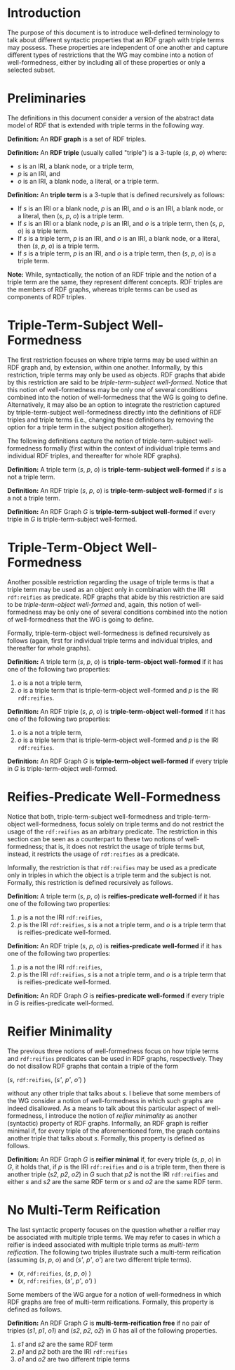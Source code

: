 # Introduction

The purpose of this document is to introduce well-defined terminology to talk about different syntactic properties that an RDF graph with triple terms may possess. These properties are independent of one another and capture different types of restrictions that the WG may combine into a notion of well-formedness, either by including all of these properties or only a selected subset.

# Preliminaries

The definitions in this document consider a version of the abstract data model of RDF that is extended with triple terms in the following way.

**Definition:** An **RDF graph** is a set of RDF triples.

**Definition:** An **RDF triple** (usually called "triple") is a 3-tuple (*s*, *p*, *o*) where:

* *s* is an IRI, a blank node, or a triple term,
* *p* is an IRI, and
* *o* is an IRI, a blank node, a literal, or a triple term.

**Definition:** An **triple term** is a 3-tuple that is defined recursively as follows:

* If *s* is an IRI or a blank node, *p* is an IRI, and *o* is an IRI, a blank node, or a literal, then (*s*, *p*, *o*) is a triple term.
* If *s* is an IRI or a blank node, *p* is an IRI, and *o* is a triple term, then (*s*, *p*, *o*) is a triple term.
* If *s* is a triple term, *p* is an IRI, and *o* is an IRI, a blank node, or a literal, then (*s*, *p*, *o*) is a triple term.
* If *s* is a triple term, *p* is an IRI, and *o* is a triple term, then (*s*, *p*, *o*) is a triple term.

**Note:** While, syntactically, the notion of an RDF triple and the notion of a triple term are the same, they represent different concepts. RDF triples are the members of RDF graphs, whereas triple terms can be used as components of RDF triples.


# Triple-Term-Subject Well-Formedness

The first restriction focuses on where triple terms may be used within an RDF graph and, by extension, within one another. Informally, by this restriction, triple terms may only be used as objects. RDF graphs that abide by this restriction are said to be *triple-term-subject well-formed*. Notice that this notion of well-formedness may be only one of several conditions combined into the notion of well-formedness that the WG is going to define. Alternatively, it may also be an option to integrate the restriction captured by triple-term-subject well-formedness directly into the definitions of RDF triples and triple terms (i.e., changing these definitions by removing the option for a triple term in the subject position altogether).

The following definitions capture the notion of triple-term-subject well-formedness formally (first within the context of individual triple terms and individual RDF triples, and thereafter for whole RDF graphs).

**Definition:** A triple term (*s*, *p*, *o*) is **triple-term-subject well-formed** if *s* is a not a triple term.

**Definition:** An RDF triple (*s*, *p*, *o*) is **triple-term-subject well-formed** if *s* is a not a triple term.

**Definition:** An RDF Graph *G* is **triple-term-subject well-formed** if every triple in *G* is triple-term-subject well-formed.


# Triple-Term-Object Well-Formedness

Another possible restriction regarding the usage of triple terms is that a triple term may be used as an object only in combination with the IRI `rdf:reifies` as predicate. RDF graphs that abide by this restriction are said to be *triple-term-object well-formed* and, again, this notion of well-formedness may be only one of several conditions combined into the notion of well-formedness that the WG is going to define.

Formally, triple-term-object well-formedness is defined recursively as follows (again, first for individual triple terms and individual triples, and thereafter for whole graphs).

**Definition:** A triple term (*s*, *p*, *o*) is **triple-term-object well-formed** if it has one of the following two properties:

1. *o* is a not a triple term,
2. *o* is a triple term that is triple-term-object well-formed and *p* is the IRI `rdf:reifies`.

**Definition:** An RDF triple (*s*, *p*, *o*) is **triple-term-object well-formed** if it has one of the following two properties:

1. *o* is a not a triple term,
2. *o* is a triple term that is triple-term-object well-formed and *p* is the IRI `rdf:reifies`.

**Definition:** An RDF Graph *G* is **triple-term-object well-formed** if every triple in *G* is triple-term-object well-formed.


# Reifies-Predicate Well-Formedness

Notice that both, triple-term-subject well-formedness and triple-term-object well-formedness, focus solely on triple terms and do not restrict the usage of the `rdf:reifies` as an arbitrary predicate. The restriction in this section can be seen as a counterpart to these two notions of well-formedness; that is, it does not restrict the usage of triple terms but, instead, it restricts the usage of `rdf:reifies` as a predicate.

Informally, the restriction is that `rdf:reifies` may be used as a predicate only in triples in which the object is a triple term and the subject is not. Formally, this restriction is defined recursively as follows.

**Definition:** A triple term (*s*, *p*, *o*) is **reifies-predicate well-formed** if it has one of the following two properties:

1. *p* is a not the IRI `rdf:reifies`,
2. *p* is the IRI `rdf:reifies`, *s* is a not a triple term, and *o* is a triple term that is reifies-predicate well-formed.

**Definition:** An RDF triple (*s*, *p*, *o*) is **reifies-predicate well-formed** if it has one of the following two properties:

1. *p* is a not the IRI `rdf:reifies`,
2. *p* is the IRI `rdf:reifies`, *s* is a not a triple term, and *o* is a triple term that is reifies-predicate well-formed.

**Definition:** An RDF Graph *G* is **reifies-predicate well-formed** if every triple in *G* is reifies-predicate well-formed.


# Reifier Minimality

The previous three notions of well-formedness focus on how triple terms and `rdf:reifies` predicates can be used in RDF graphs, respectively. They do not disallow RDF graphs that contain a triple of the form

(*s*, `rdf:reifies`, (*s'*, *p'*, *o'*) )

without any other triple that talks about *s*. I believe that some members of the WG consider a notion of well-formedness in which such graphs are indeed disallowed. As a means to talk about this particular aspect of well-formedness, I introduce the notion of *reifier minimality* as another (syntactic) property of RDF graphs. Informally, an RDF graph is reifier minimal if, for every triple of the aforementioned form, the graph contains another triple that talks about *s*. Formally, this property is defined as follows.

**Definition:** An RDF Graph *G* is **reifier minimal** if, for every triple (*s*, *p*, *o*) in *G*, it holds that, if *p* is the IRI `rdf:reifies` and *o* is a triple term, then there is another triple (*s2*, *p2*, *o2*) in *G* such that *p2* is not the IRI `rdf:reifies` and either *s* and *s2* are the same RDF term or *s* and *o2* are the same RDF term.


# No Multi-Term Reification

The last syntactic property focuses on the question whether a reifier may be associated with multiple triple terms. We may refer to cases in which a reifier is indeed associated with multiple triple terms as *multi-term reification*. The following two triples illustrate such a multi-term reification (assuming (*s*, *p*, *o*) and (*s'*, *p'*, *o'*) are two different triple terms).

* (*x*, `rdf:reifies`, (*s*, *p*, *o*) )
* (*x*, `rdf:reifies`, (*s'*, *p'*, *o'*) )

Some members of the WG argue for a notion of well-formedness in which RDF graphs are free of multi-term reifications. Formally, this property is defined as follows.

**Definition:** An RDF Graph *G* is **multi-term-reification free** if no pair of triples (*s1*, *p1*, *o1*) and (*s2*, *p2*, *o2*) in *G* has all of the following properties.

1. *s1* and *s2* are the same RDF term
2. *p1* and *p2* both are the IRI `rdf:reifies`
3. *o1* and *o2* are two different triple terms
